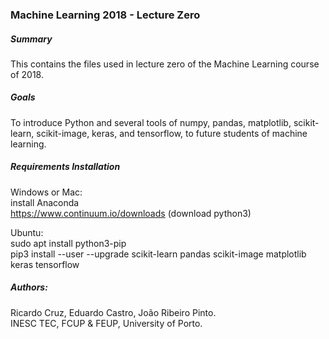 ### Machine Learning 2018 - Lecture Zero

##### Summary
This contains the files used in lecture zero of the Machine Learning course of 2018.

##### Goals
To introduce Python and several tools of numpy, pandas, matplotlib, scikit-learn, scikit-image, keras, and tensorflow, to future students of machine learning. 

##### Requirements Installation
Windows or Mac:  
install Anaconda  
https://www.continuum.io/downloads  (download python3)

Ubuntu:  
sudo apt install python3-pip  
pip3 install --user --upgrade scikit-learn pandas scikit-image matplotlib keras tensorflow

##### Authors:  
Ricardo Cruz, Eduardo Castro, João Ribeiro Pinto.  
INESC TEC, FCUP & FEUP, University of Porto.
